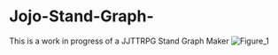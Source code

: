 # Jojo-Stand-Graph-
This is a work in progress of a JJTTRPG Stand Graph Maker 
![Figure_1](https://github.com/user-attachments/assets/31ae4419-596c-4aef-87a7-31e952f73382)
